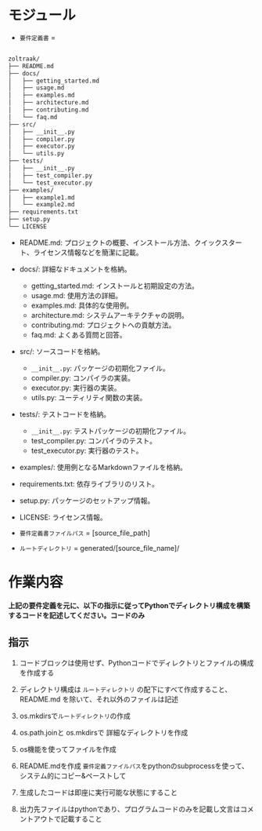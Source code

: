 
# モジュール
- `要件定義書` =
```md

zoltraak/
├── README.md
├── docs/
│   ├── getting_started.md
│   ├── usage.md
│   ├── examples.md
│   ├── architecture.md
│   ├── contributing.md
│   └── faq.md
├── src/
│   ├── __init__.py
│   ├── compiler.py
│   ├── executor.py
│   └── utils.py
├── tests/
│   ├── __init__.py
│   ├── test_compiler.py
│   └── test_executor.py
├── examples/
│   ├── example1.md
│   └── example2.md
├── requirements.txt
├── setup.py
└── LICENSE
```

- README.md: プロジェクトの概要、インストール方法、クイックスタート、ライセンス情報などを簡潔に記載。
- docs/: 詳細なドキュメントを格納。
  - getting_started.md: インストールと初期設定の方法。
  - usage.md: 使用方法の詳細。
  - examples.md: 具体的な使用例。
  - architecture.md: システムアーキテクチャの説明。
  - contributing.md: プロジェクトへの貢献方法。
  - faq.md: よくある質問と回答。
- src/: ソースコードを格納。
  - `__init__.py`: パッケージの初期化ファイル。
  - compiler.py: コンパイラの実装。
  - executor.py: 実行器の実装。
  - utils.py: ユーティリティ関数の実装。
- tests/: テストコードを格納。
  - `__init__.py`: テストパッケージの初期化ファイル。
  - test_compiler.py: コンパイラのテスト。
  - test_executor.py: 実行器のテスト。
- examples/: 使用例となるMarkdownファイルを格納。
- requirements.txt: 依存ライブラリのリスト。
- setup.py: パッケージのセットアップ情報。
- LICENSE: ライセンス情報。

- `要件定義書ファイルパス` = [source_file_path]
- `ルートディレクトリ` = generated/[source_file_name]/

# 作業内容
**上記の要件定義を元に、以下の指示に従ってPythonでディレクトリ構成を構築するコードを記述してください。コードのみ**

## 指示
1. コードブロックは使用せず、Pythonコードでディレクトリとファイルの構成を作成する
3. ディレクトリ構成は `ルートディレクトリ` の配下にすべて作成すること、README.md を除いて、それ以外のファイルは記述

4. os.mkdirsで`ルートディレクトリ`の作成
5. os.path.joinと os.mkdirsで 詳細なディレクトリを作成
6. os機能を使ってファイルを作成
7. README.mdを作成
`要件定義ファイルパス`をpythonのsubprocessを使って、システム的にコピー&ペーストして
8. 生成したコードは即座に実行可能な状態にすること
9. 出力先ファイルはpythonであり、プログラムコードのみを記載し文言はコメントアウトで記載すること

